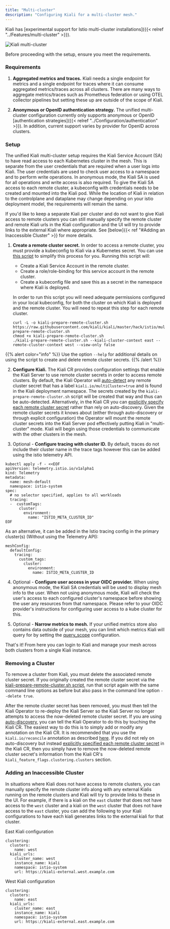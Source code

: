 ```yaml
---
title: "Multi-cluster"
description: "Configuring Kiali for a multi-cluster mesh."
---
```


Kiali has [experimental support for Istio multi-cluster installations]({{< relref "../Features/multi-cluster" >}}).

![Kiali multi-cluster](/images/documentation/configuration/multi-cluster.png)

Before proceeding with the setup, ensure you meet the requirements.

### Requirements

1. **Aggregated metrics and traces.** Kiali needs a single endpoint for metrics and a single endpoint for traces where it can consume aggregated metrics/traces across all clusters. There are many ways to aggregate metrics/traces such as Prometheus federation or using OTEL collector pipelines but setting these up are outside of the scope of Kiali.

2. **Anonymous or OpenID authentication strategy.** The unified multi-cluster configuration currently only supports anonymous or OpenID [authentication strategies]({{< relref "../Configuration/authentication" >}}). In addition, current support varies by provider for OpenID across clusters.

### Setup

The unified Kiali multi-cluster setup requires the Kiali Service Account (SA) to have read access to each Kubernetes cluster in the mesh. This is separate from the user credentials that are required when a user logs into Kiali. The user credentials are used to check user access to a namespace and to perform write operations. In anonymous mode, the Kiali SA is used for all operations and write access is also required. To give the Kiali SA access to each remote cluster, a kubeconfig with credentials needs to be created and mounted into the Kiali pod. While the location of Kiali in relation to the controlplane and dataplane may change depending on your istio deployment model, the requirements will remain the same.

If you'd like to keep a separate Kiali per cluster and do not want to give Kiali access to remote clusters you can still manually specify the remote cluster and remote Kiali urls in the Kiali configuration and the UI will try to provide links to the external Kiali where appropriate. See [below]{{< ref "#Adding an Inaccessible Cluster" >}} for more details.

1. **Create a remote cluster secret.** In order to access a remote cluster, you must provide a kubeconfig to Kiali via a Kubernetes secret. You can use [this script](https://github.com/kiali/kiali/blob/master/hack/istio/multicluster/kiali-prepare-remote-cluster.sh) to simplify this process for you. Running this script will:

   - Create a Kiali Service Account in the remote cluster.
   - Create a role/role-binding for this service account in the remote cluster.
   - Create a kubeconfig file and save this as a secret in the namespace where Kiali is deployed.

   In order to run this script you will need adequate permissions configured in your local kubeconfig, for both the cluster on which Kiali is deployed and the remote cluster. You will need to repeat this step for each remote cluster.

   ```
   curl -L -o kiali-prepare-remote-cluster.sh https://raw.githubusercontent.com/kiali/kiali/master/hack/istio/multicluster/kiali-prepare-remote-cluster.sh
   chmod +x kiali-prepare-remote-cluster.sh
   ./kiali-prepare-remote-cluster.sh --kiali-cluster-context east --remote-cluster-context west --view-only false
   ```

{{% alert color="info" %}}
Use the option `--help` for additional details on using the script to create and delete remote cluster secrets.
{{% /alert %}}

2. **Configure Kiali.** The Kiali CR provides configuration settings that enable the Kiali Server to use remote cluster secrets in order to access remote clusters. By default, the Kiali Operator will [auto-detect](/docs/configuration/kialis.kiali.io/#.spec.kiali_feature_flags.clustering.autodetect_secrets) any remote cluster secret that has a label `kiali.io/multiCluster=true` and is found in the Kiali deployment namespace. The secrets created by the `kiali-prepare-remote-cluster.sh` script will be created that way and thus can be auto-detected. Alternatively, in the Kiali CR you can [explicitly specify each remote cluster secret](/docs/configuration/kialis.kiali.io/#.spec.kiali_feature_flags.clustering.clusters) rather than rely on auto-discovery. Given the remote cluster secrets it knows about (either through auto-discovery or through explicit configuration) the Operator will mount the remote cluster secrets into the Kiali Server pod effectively putting Kiali in "multi-cluster" mode. Kiali will begin using those credentials to communicate with the other clusters in the mesh.

3. Optional - **Configure tracing with cluster ID.** By default, traces do not include their cluster name in the trace tags however this can be added using the istio telemetry API.

```
kubectl apply -f - <<EOF
apiVersion: telemetry.istio.io/v1alpha1
kind: Telemetry
metadata:
  name: mesh-default
  namespace: istio-system
spec:
  # no selector specified, applies to all workloads
  tracing:
  -  customTags:
      cluster:
        environment:
          name: "ISTIO_META_CLUSTER_ID"
EOF
```

As an alternative, it can be added in the Istio tracing config in the primary cluster(s) (Without using the Telemetry API):

```
meshConfig:
  defaultConfig:
    tracing:
      custom_tags:
        cluster:
          environment:
            name: ISTIO_META_CLUSTER_ID
```

4. Optional - **Configure user access in your OIDC provider.** When using anonymous mode, the Kiali SA credentials will be used to display mesh info to the user. When not using anonymous mode, Kiali will check the user's access to each configured cluster's namespace before showing the user any resources from that namespace. Please refer to your OIDC provider's instructions for configuring user access to a kube cluster for this.

5. Optional - **Narrow metrics to mesh.** If your unified metrics store also contains data outside of your mesh, you can limit which metrics Kiali will query for by setting the [query_scope](/docs/configuration/kialis.kiali.io#.spec.external_services.custom_dashboards.prometheus.query_scope) configuration.

That's it! From here you can login to Kiali and manage your mesh across both clusters from a single Kiali instance.

### Removing a Cluster

To remove a cluster from Kiali, you must delete the associated remote cluster secret. If you originally created the remote cluster secret via the [kiali-prepare-remote-cluster.sh script](https://github.com/kiali/kiali/blob/master/hack/istio/multicluster/kiali-prepare-remote-cluster.sh), run that script again with the same command line options as before but also pass in the command line option `--delete true`.

After the remote cluster secret has been removed, you must then tell the Kiali Operator to re-deploy the Kiali Server so the Kiali Server no longer attempts to access the now-deleted remote cluster secret. If you are using [auto-discovery](/docs/configuration/kialis.kiali.io/#.spec.kiali_feature_flags.clustering.autodetect_secrets), you can tell the Kiali Operator to do this by touching the Kiali CR. The easiest way to do this is to simply add or modify any annotation on the Kiali CR. It is recommended that you use the `kiali.io/reconcile` annotation as described [here](/docs/installation/installation-guide/creating-updating-kiali-cr). If you did not rely on auto-discovery but instead [explicitly specified each remote cluster secret](/docs/configuration/kialis.kiali.io/#.spec.kiali_feature_flags.clustering.clusters) in the Kiali CR, then you simply have to remove the now-deleted remote cluster secret's information from the Kiali CR's `kiali_feature_flags.clustering.clusters` section.

### Adding an Inaccessible Cluster

In situations where Kiali does not have access to remote clusters, you can manually specify the remote cluster info along with any external Kialis running on the remote clusters and Kiali will try to provide links to these in the UI. For example, if there is a kiali on the `east` cluster that does not have access to the `west` cluster and a kiali on the `west` cluster that does not have access to the `east` cluster, you can add the following to your Kiali configurations to have each kiali generates links to the external kiali for that cluster.

East Kiali configuration

```
clustering:
  clusters:
    name: west
  kiali_urls:
    cluster_name: west
    instance_name: kiali
    namespace: istio-system
    url: https://kiali-external.west.example.com
```

West Kiali configuration

```
clustering:
  clusters:
    name: east
  kiali_urls:
    cluster_name: east
    instance_name: kiali
    namespace: istio-system
    url: https://kiali-external.east.example.com
```
